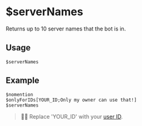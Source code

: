 # $serverNames
Returns up to 10 server names that the bot is in.

## Usage
```
$serverNames
```

## Example
```
$nomention
$onlyForIDs[YOUR_ID;Only my owner can use that!]
$serverNames
```
> 🧙‍♂️ Replace 'YOUR_ID' with your [user ID](https://support.discord.com/hc/en-us/articles/206346498-Where-can-I-find-my-User-Server-Message-ID).
